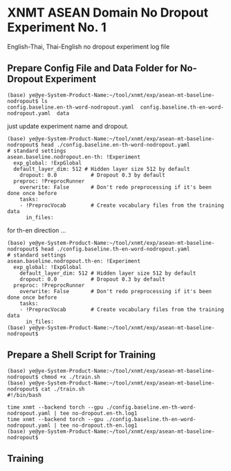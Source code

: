 # XNMT ASEAN Domain No Dropout Experiment No. 1

English-Thai, Thai-English no dropout experiment log file

## Prepare Config File and Data Folder for No-Dropout Experiment

```
(base) ye@ye-System-Product-Name:~/tool/xnmt/exp/asean-mt-baseline-nodropout$ ls
config.baseline.en-th-word-nodropout.yaml  config.baseline.th-en-word-nodropout.yaml  data
```

just update experiment name and dropout.  

```
(base) ye@ye-System-Product-Name:~/tool/xnmt/exp/asean-mt-baseline-nodropout$ head ./config.baseline.en-th-word-nodropout.yaml
# standard settings
asean.baseline.nodropout.en-th: !Experiment
  exp_global: !ExpGlobal
  default_layer_dim: 512 # Hidden layer size 512 by default
    dropout: 0.0           # Dropout 0.3 by default
  preproc: !PreprocRunner
    overwrite: False       # Don't redo preprocessing if it's been done once before
    tasks:
    - !PreprocVocab        # Create vocabulary files from the training data
      in_files:
```

for th-en direction ...  

```
(base) ye@ye-System-Product-Name:~/tool/xnmt/exp/asean-mt-baseline-nodropout$ head ./config.baseline.th-en-word-nodropout.yaml
# standard settings
asean.baseline.nodropout.th-en: !Experiment
  exp_global: !ExpGlobal
    default_layer_dim: 512 # Hidden layer size 512 by default
    dropout: 0.0           # Dropout 0.3 by default
  preproc: !PreprocRunner
    overwrite: False       # Don't redo preprocessing if it's been done once before
    tasks:
    - !PreprocVocab        # Create vocabulary files from the training data
      in_files:
(base) ye@ye-System-Product-Name:~/tool/xnmt/exp/asean-mt-baseline-nodropout$
```

## Prepare a Shell Script for Training

```
(base) ye@ye-System-Product-Name:~/tool/xnmt/exp/asean-mt-baseline-nodropout$ chmod +x ./train.sh
(base) ye@ye-System-Product-Name:~/tool/xnmt/exp/asean-mt-baseline-nodropout$ cat ./train.sh
#!/bin/bash

time xnmt --backend torch --gpu ./config.baseline.en-th-word-nodropout.yaml | tee no-dropout.en-th.log1
time xnmt --backend torch --gpu ./config.baseline.th-en-word-nodropout.yaml | tee no-dropout.th-en.log1
(base) ye@ye-System-Product-Name:~/tool/xnmt/exp/asean-mt-baseline-nodropout$
```

## Training

```

```
